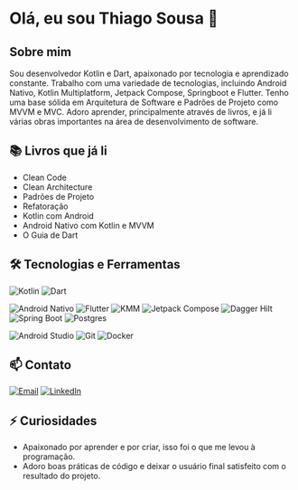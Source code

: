 # Olá, eu sou Thiago Sousa 👋

## Sobre mim
Sou desenvolvedor Kotlin e Dart, apaixonado por tecnologia e aprendizado constante. Trabalho com uma variedade de tecnologias, incluindo Android Nativo, Kotlin Multiplatform, Jetpack Compose, Springboot e Flutter. Tenho uma base sólida em Arquitetura de Software e Padrões de Projeto como MVVM e MVC. Adoro aprender, principalmente através de livros, e já li várias obras importantes na área de desenvolvimento de software.

## 📚 Livros que já li
- Clean Code
- Clean Architecture
- Padrões de Projeto
- Refatoração
- Kotlin com Android
- Android Nativo com Kotlin e MVVM
- O Guia de Dart

## 🛠️ Tecnologias e Ferramentas
![Kotlin](https://img.shields.io/badge/Kotlin-0095D5?style=for-the-badge&logo=kotlin&logoColor=white)
![Dart](https://img.shields.io/badge/Dart-0175C2?style=for-the-badge&logo=dart&logoColor=white)

![Android Nativo](https://img.shields.io/badge/Android_Nativo-3DDC84?style=for-the-badge&logo=android&logoColor=white)
![Flutter](https://img.shields.io/badge/Flutter-02569B?style=for-the-badge&logo=flutter&logoColor=white)
![KMM](https://img.shields.io/badge/KMM-7F52FF?style=for-the-badge&logo=kotlin&logoColor=white)
![Jetpack Compose](https://img.shields.io/badge/Jetpack_Compose-4285F4?style=for-the-badge&logo=jetpack-compose&logoColor=white)
![Dagger Hilt](https://img.shields.io/badge/Dagger_Hilt-563D7C?style=for-the-badge&logo=dagger&logoColor=white)
![Spring Boot](https://img.shields.io/badge/Spring_Boot-6DB33F?style=for-the-badge&logo=spring-boot&logoColor=white)
![Postgres](https://img.shields.io/badge/Postgres-4169E1?style=for-the-badge&logo=postgresql&logoColor=white)

![Android Studio](https://img.shields.io/badge/Android_Studio-3DDC84?style=for-the-badge&logo=android-studio&logoColor=white)
![Git](https://img.shields.io/badge/Git-F05032?style=for-the-badge&logo=git&logoColor=white)
![Docker](https://img.shields.io/badge/Docker-2496ED?style=for-the-badge&logo=docker&logoColor=white)


## 📫 Contato
[![Email](https://img.shields.io/badge/Email-c14438?style=for-the-badge&logo=Gmail&logoColor=white)](mailto:cthiagoodev@gmail.com)
[![LinkedIn](https://img.shields.io/badge/LinkedIn-0077B5?style=for-the-badge&logo=linkedin&logoColor=white)](https://www.linkedin.com/in/thiagoodev/)

## ⚡ Curiosidades
- Apaixonado por aprender e por criar, isso foi o que me levou à programação.
- Adoro boas práticas de código e deixar o usuário final satisfeito com o resultado do projeto.
